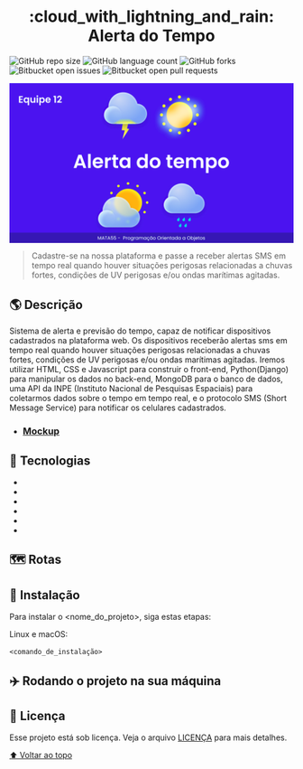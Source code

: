 <h1 align="center"> :cloud_with_lightning_and_rain: Alerta do Tempo </h1>

![GitHub repo size](https://img.shields.io/github/repo-size/moniquedsilva/alerta-do-tempo?style=for-the-badge)
![GitHub language count](https://img.shields.io/github/languages/count/moniquedsilva/alerta-do-tempo?style=for-the-badge)
![GitHub forks](https://img.shields.io/github/all-contributors/moniquedsilva/alerta-do-tempo?style=for-the-badge)
![Bitbucket open issues](https://img.shields.io/bitbucket/issues/moniquedsilva/alerta-do-tempo?style=for-the-badge)
![Bitbucket open pull requests](https://img.shields.io/bitbucket/pr-raw/moniquedsilva/alerta-do-tempo?style=for-the-badge)

<img src="readme/tela.png" alt="exemplo imagem" align="center">

> Cadastre-se na nossa plataforma e passe a receber alertas SMS em tempo real quando houver situações perigosas relacionadas a chuvas fortes, condições de UV perigosas e/ou ondas marítimas agitadas.


## :earth_americas: Descrição

  Sistema de alerta e previsão do tempo, capaz de notificar dispositivos cadastrados na plataforma web. Os dispositivos receberão alertas sms em tempo real quando houver situações perigosas relacionadas a chuvas fortes, condições de UV perigosas e/ou ondas marítimas agitadas. Iremos utilizar HTML, CSS e Javascript para construir o front-end, Python(Django) para manipular os dados no back-end, MongoDB para o banco de dados, uma API da INPE (Instituto Nacional de Pesquisas Espaciais) para coletarmos dados sobre o tempo em tempo real, e o protocolo SMS (Short Message Service) para notificar os celulares cadastrados.

- ### [Mockup](https://www.figma.com/file/8yBYbRXj2DwAk3MIccJeOc/Alerta-do-Tempo)

## :rocket: Tecnologias

- <img src="https://img.shields.io/badge/Python-3776AB?style=for-the-badge&logo=python&logoColor=white" alt="">

- <img src="https://img.shields.io/badge/Django-092E20?style=for-the-badge&logo=django&logoColor=white" alt="">

- <img src="https://img.shields.io/badge/HTML-239120?style=for-the-badge&logo=html5&logoColor=white" alt="">

- <img src="https://img.shields.io/badge/CSS-239120?&style=for-the-badge&logo=css3&logoColor=white" alt="">

- <img src="https://img.shields.io/badge/MongoDB-4EA94B?style=for-the-badge&logo=mongodb&logoColor=white" alt="">

-  <img src="https://img.shields.io/badge/Heroku-430098?style=for-the-badge&logo=heroku&logoColor=white" alt="">

## :world_map: Rotas


## :flight_departure: Instalação

Para instalar o <nome_do_projeto>, siga estas etapas:

Linux e macOS:

```
<comando_de_instalação>
```

## :airplane: Rodando o projeto na sua máquina


## 📝 Licença

Esse projeto está sob licença. Veja o arquivo [LICENÇA](LICENSE) para mais detalhes.

[⬆ Voltar ao topo](#alerta-do-tempo)<br>
